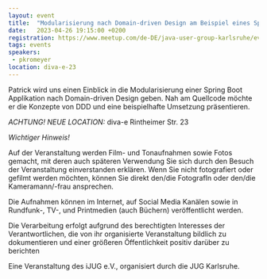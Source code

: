 ```yaml
---
layout: event
title:  "Modularisierung nach Domain-driven Design am Beispiel eines Spring Boot Projektes"
date:   2023-04-26 19:15:00 +0200
registration: https://www.meetup.com/de-DE/java-user-group-karlsruhe/events/292670694/
tags: events
speakers:
 - pkromeyer
location: diva-e-23
---
```


Patrick wird uns einen Einblick in die Modularisierung einer Spring Boot Applikation nach Domain-driven Design geben. Nah am Quellcode möchte er die Konzepte von DDD und eine beispielhafte Umsetzung präsentieren.

*ACHTUNG! NEUE LOCATION:* diva-e Rintheimer Str. 23 

*Wichtiger Hinweis!*

Auf der Veranstaltung werden Film- und Tonaufnahmen sowie Fotos gemacht, mit deren auch späteren Verwendung Sie sich durch den Besuch der Veranstaltung einverstanden erklären. Wenn Sie nicht fotografiert oder gefilmt werden möchten, können Sie direkt den/die FotografIn oder den/die Kameramann/-frau ansprechen.

Die Aufnahmen können im Internet, auf Social Media Kanälen sowie in Rundfunk-, TV-, und Printmedien (auch Büchern) veröffentlicht werden.

Die Verarbeitung erfolgt aufgrund des berechtigten Interesses der Verantwortlichen, die von ihr organisierte Veranstaltung bildlich zu dokumentieren und einer größeren Öffentlichkeit positiv darüber zu berichten

Eine Veranstaltung des iJUG e.V., organisiert durch die JUG Karlsruhe.
